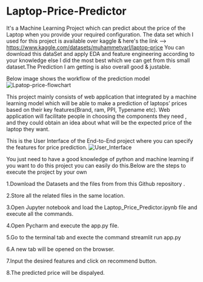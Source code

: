 # Laptop-Price-Predictor
It's a Machine Learning Project which can predict about the price of the Laptop when you provide your required configuration. The data set which I used for this project is available over kaggle & here's the link --> https://www.kaggle.com/datasets/muhammetvarl/laptop-price You can download this dataSet and apply EDA and feature engineering according to your knowledge else I did the most best which we can get from this small dataset.The Prediction I am getting is also overall good & justable. 

Below image shows the workflow of the prediction model
![Lpatop-price-flowchart](https://user-images.githubusercontent.com/89767722/215086643-2c435dd1-5e5e-4a3b-a3ec-553467bf0f57.jpg)


This project mainly consists of web application that integrated by a machine learning model which will be able to make a prediction of laptops’ prices based on their key features(Brand, ram, PPI, Typename etc). Web application will facilitate people in choosing the components they need , and they could obtain an idea about what will be the expected price of the laptop they want.


This is the User Interface of the End-to-End project where you can specify the features for price prediction.
![User_Interface](https://user-images.githubusercontent.com/89767722/215086690-fa4d7720-aa7b-447b-b094-e1b16b214b96.JPG)

You just need to have a good knowledge of python and machine learning if you want to do this project you can easily do this.Below are the steps to execute the project by your own

1.Download the Datasets and the files from from this Github repository .

2.Store all the related files in the same location.

3.Open Jupyter notebook and load the Laptop_Price_Predictor.ipynb file and execute all the commands.

4.Open Pycharm and execute the app.py file.

5.Go to the terminal tab and execte the command streamlit run app.py

6.A new tab will be opened on the browser.

7.Input the desired features and click on recommend button.

8.The predicted price will be dispalyed.
